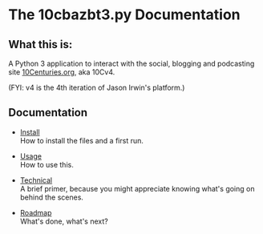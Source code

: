 # The 10cbazbt3.py Documentation

## What this is:

A Python 3 application to interact with the social, blogging and podcasting site [10Centuries.org](http://10centuries.org), aka 10Cv4.

(FYI: v4 is the 4th iteration of Jason Irwin's platform.)

## Documentation

* [Install](/docs/10-install.md)   
  How to install the files and a first run.

* [Usage](/docs/20-usage.md)   
  How to use this.

* [Technical](/docs/30-technical.md)   
  A brief primer, because you might appreciate knowing what's going on behind the scenes.

* [Roadmap](/docs/90-roadmap.md)   
  What's done, what's next?
